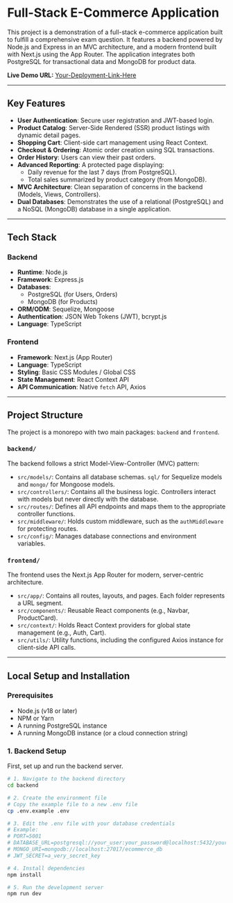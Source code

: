 # Full-Stack E-Commerce Application

This project is a demonstration of a full-stack e-commerce application built to fulfill a comprehensive exam question. It features a backend powered by Node.js and Express in an MVC architecture, and a modern frontend built with Next.js using the App Router. The application integrates both PostgreSQL for transactional data and MongoDB for product data.

**Live Demo URL:** [Your-Deployment-Link-Here](https://your-deployment-link.com)

---

## Key Features

*   **User Authentication**: Secure user registration and JWT-based login.
*   **Product Catalog**: Server-Side Rendered (SSR) product listings with dynamic detail pages.
*   **Shopping Cart**: Client-side cart management using React Context.
*   **Checkout & Ordering**: Atomic order creation using SQL transactions.
*   **Order History**: Users can view their past orders.
*   **Advanced Reporting**: A protected page displaying:
    *   Daily revenue for the last 7 days (from PostgreSQL).
    *   Total sales summarized by product category (from MongoDB).
*   **MVC Architecture**: Clean separation of concerns in the backend (Models, Views, Controllers).
*   **Dual Databases**: Demonstrates the use of a relational (PostgreSQL) and a NoSQL (MongoDB) database in a single application.

---

## Tech Stack

### Backend
*   **Runtime**: Node.js
*   **Framework**: Express.js
*   **Databases**:
    *   PostgreSQL (for Users, Orders)
    *   MongoDB (for Products)
*   **ORM/ODM**: Sequelize, Mongoose
*   **Authentication**: JSON Web Tokens (JWT), bcrypt.js
*   **Language**: TypeScript

### Frontend
*   **Framework**: Next.js (App Router)
*   **Language**: TypeScript
*   **Styling**: Basic CSS Modules / Global CSS
*   **State Management**: React Context API
*   **API Communication**: Native `fetch` API, Axios

---

## Project Structure

The project is a monorepo with two main packages: `backend` and `frontend`.

### `backend/`
The backend follows a strict Model-View-Controller (MVC) pattern:
*   `src/models/`: Contains all database schemas. `sql/` for Sequelize models and `mongo/` for Mongoose models.
*   `src/controllers/`: Contains all the business logic. Controllers interact with models but never directly with the database.
*   `src/routes/`: Defines all API endpoints and maps them to the appropriate controller functions.
*   `src/middleware/`: Holds custom middleware, such as the `authMiddleware` for protecting routes.
*   `src/config/`: Manages database connections and environment variables.

### `frontend/`
The frontend uses the Next.js App Router for modern, server-centric architecture.
*   `src/app/`: Contains all routes, layouts, and pages. Each folder represents a URL segment.
*   `src/components/`: Reusable React components (e.g., Navbar, ProductCard).
*   `src/context/`: Holds React Context providers for global state management (e.g., Auth, Cart).
*   `src/utils/`: Utility functions, including the configured Axios instance for client-side API calls.

---

## Local Setup and Installation

### Prerequisites
*   Node.js (v18 or later)
*   NPM or Yarn
*   A running PostgreSQL instance
*   A running MongoDB instance (or a cloud connection string)

### 1. Backend Setup
First, set up and run the backend server.

```bash
# 1. Navigate to the backend directory
cd backend

# 2. Create the environment file
# Copy the example file to a new .env file
cp .env.example .env

# 3. Edit the .env file with your database credentials
# Example:
# PORT=5001
# DATABASE_URL=postgresql://your_user:your_password@localhost:5432/your_db_name
# MONGO_URI=mongodb://localhost:27017/ecommerce_db
# JWT_SECRET=a_very_secret_key

# 4. Install dependencies
npm install

# 5. Run the development server
npm run dev